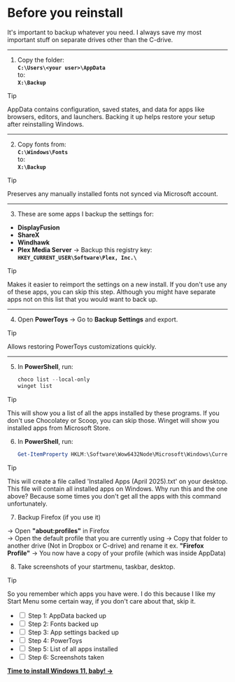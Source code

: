 # Before you reinstall

It's important to backup whatever you need. I always save my most important stuff on separate drives other than the C-drive.

---

1. Copy the folder:  
   **`C:\Users\<your user>\AppData`**  
   to:  
   **`X:\Backup`**

> [!TIP]
> AppData contains configuration, saved states, and data for apps like browsers, editors, and launchers. Backing it up helps restore your setup after reinstalling Windows.

---

2. Copy fonts from:  
   **`C:\Windows\Fonts`**  
   to:  
   **`X:\Backup`**

> [!TIP]
> Preserves any manually installed fonts not synced via Microsoft account.

---

3. These are some apps I backup the settings for:

- **DisplayFusion**
- **ShareX**
- **Windhawk**
- **Plex Media Server**
  → Backup this registry key:
  **`HKEY_CURRENT_USER\Software\Plex, Inc.\`**

> [!TIP] 
> Makes it easier to reimport the settings on a new install. If you don't use any of these apps, you can skip this step. Although you might have separate apps not on this list that you would want to back up.

---

4. Open **PowerToys** → Go to **Backup Settings** and export.

> [!TIP]
> Allows restoring PowerToys customizations quickly.

---

5. In **PowerShell**, run:  
   ```powershell
   choco list --local-only
   winget list

> [!TIP]
> This will show you a list of all the apps installed by these programs. If you don't use Chocolatey or Scoop, you can skip those. Winget will show you installed apps from Microsoft Store.

6. In **PowerShell**, run:  
   ```powershell
   Get-ItemProperty HKLM:\Software\Wow6432Node\Microsoft\Windows\CurrentVersion\Uninstall\*,HKLM:\Software\Microsoft\Windows\CurrentVersion\Uninstall\* | Where-Object { $_.DisplayName } | Select-Object DisplayName, DisplayVersion, Publisher | Sort-Object DisplayName | Out-File -Encoding UTF8 -FilePath (Join-Path $env:USERPROFILE "Desktop\Installed Apps ($(Get-Date -Format 'MMMM yyyy')).txt")>
   ```

> [!TIP]
> This will create a file called 'Installed Apps (April 2025).txt' on your desktop. This file will contain all installed apps on Windows. Why run this and the one above? Because some times you don't get all the apps with this command unfortunately.

7. Backup Firefox (if you use it)

→ Open **"about:profiles"** in Firefox  
→ Open the default profile that you are currently using
→ Copy that folder to another drive (Not in Dropbox or C-drive) and rename it ex. **"Firefox Profile"**
→ You now have a copy of your profile (which was inside AppData)

8. Take screenshots of your startmenu, taskbar, desktop.

> [!TIP]
> So you remember which apps you have were. I do this because I like my Start Menu some certain way, if you don't care about that, skip it.

- <input type="checkbox" id="step1"> Step 1: AppData backed up
- <input type="checkbox" id="step2"> Step 2: Fonts backed up
- <input type="checkbox" id="step3"> Step 3: App settings backed up
- <input type="checkbox" id="step4"> Step 4: PowerToys
- <input type="checkbox" id="step5"> Step 5: List of all apps installed
- <input type="checkbox" id="step6"> Step 6: Screenshots taken

**[Time to install Windows 11, baby! →](during.md)**